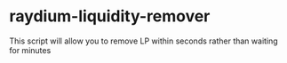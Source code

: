 # raydium-liquidity-remover
This script will allow you to remove LP within seconds rather than waiting for minutes
